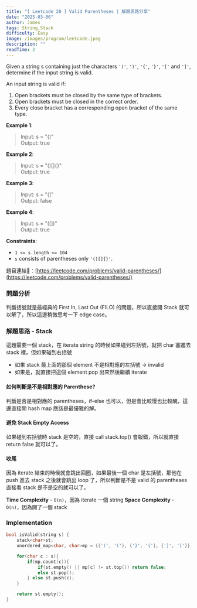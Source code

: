 ```yaml
---
title: "[ Leetcode 20 ] Valid Parentheses | 解題思路分享"
date: "2025-03-06"
author: James
tags: String,Stack
difficulty: Easy
image: /images/program/leetcode.jpeg
description: ""
readTime: 2
---
```


Given a string s containing just the characters `'('`, `')'`, `'{'`, `'}'`, `'['` and `']'`, determine if the input string is valid.

An input string is valid if:

1. Open brackets must be closed by the same type of brackets.
2. Open brackets must be closed in the correct order.
3. Every close bracket has a corresponding open bracket of the same type.
 
**Example 1**:

> Input: s = "()"<br>
> Output: true

**Example 2**:

> Input: s = "()[]{}"<br>
> Output: true

**Example 3**:

> Input: s = "(]"<br>
> Output: false

**Example 4**:

> Input: s = "([])"<br>
> Output: true

**Constraints**:

- `1 <= s.length <= 104`
- `s` consists of parentheses only `'()[]{}'`.

<p></p>

題目連結🔗：[https://leetcode.com/problems/valid-parentheses/](https://leetcode.com/problems/valid-parentheses/)

### **問題分析**

判斷括號就是最經典的 First In, Last Out (FILO) 的問題，所以直接開 Stack 就可以解了，所以這邊稍微思考一下 edge case。

### **解題思路 - Stack**

這題需要一個 stack，在 iterate string 的時候如果碰到左括號，就把 char 塞進去 stack 裡，但如果碰到右括號

- 如果 stack 最上面的那個 element 不是相對應的左括號 -> invalid
- 如果是，就直接把這個 element pop 出來然後繼續 iterate

#### **如何判斷是不是相對應的 Parenthese?**

判斷是否是相對應的 parentheses，if-else 也可以，但是會比較慢也比較醜，這邊直接開 hash map 應該是最優雅的解。

#### **避免 Stack Empty Access**

如果碰到右括號時 stack 是空的，直接 call stack.top() 會報錯，所以就直接 return false 就可以了。

#### **收尾**

因為 iterate 結束的時候就會跳出回圈，如果最後一個 char 是左括號，那他在 push 進去 stack 之後就會跳出 loop 了，所以判斷是不是 valid 的 parentheses 直接看 stack 是不是空的就可以了。

**Time Complexity** - `O(n)`，因為 iterate 一個 string
**Space Complexity** - `O(n)`，因為開了一個 stack

### **Implementation**

```cpp
bool isValid(string s) {
    stack<char>st;
    unordered_map<char, char>mp = {{')', '('}, {'}', '{'}, {']', '['}};

    for(char c : s){
        if(mp.count(c)){
            if(st.empty() || mp[c] != st.top()) return false;
            else st.pop();
        } else st.push(c);
    }

    return st.empty();
}
```